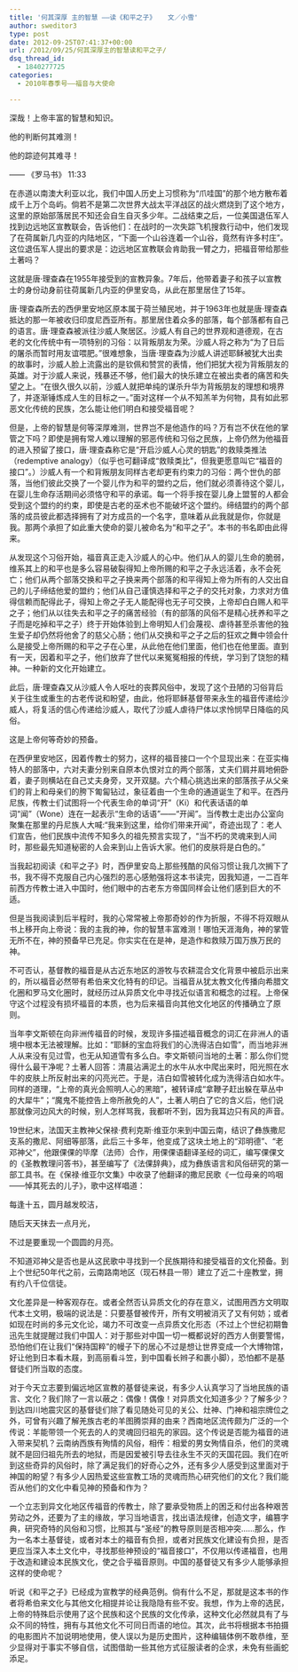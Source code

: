 ```yaml
---
title: '何其深厚 主的智慧 ——读《和平之子》   文／小雪'
author: sweditor3
type: post
date: 2012-09-25T07:41:37+00:00
url: /2012/09/25/何其深厚主的智慧读和平之子/
dsq_thread_id:
  - 1840277725
categories:
  - 2010年春季号——福音与大使命

---
```

深哉！上帝丰富的智慧和知识。
  
他的判断何其难测！
  
他的踪迹何其难寻！
  
—— 《罗马书》 11:33

在赤道以南澳大利亚以北，我们中国人历史上习惯称为“爪哇国”的那个地方散布着成千上万个岛屿。倘若不是第二次世界大战太平洋战区的战火燃烧到了这个地方，这里的原始部落居民不知还会自生自灭多少年。二战结束之后，一位美国退伍军人找到边远地区宣教联会，告诉他们：在战时的一次失踪飞机搜救行动中，他们发现了在荷属新几内亚的内陆地区，“下面一个山谷连着一个山谷，竟然有许多村庄”。这位退伍军人提出的要求是：边远地区宣教联会肯助我一臂之力，把福音带给那些土著吗？
  
这就是唐·理查森在1955年接受到的宣教异象。7年后，他带着妻子和孩子以宣教士的身份动身前往荷属新几内亚的伊里安岛，从此在那里居住了15年。
  
唐·理查森所去的西伊里安地区原本属于荷兰殖民地，并于1963年也就是唐·理查森抵达的那一年被收归印度尼西亚所有。那里居住着众多的部落，每个部落都有自己的语言。唐·理查森被派往沙威人聚居区。沙威人有自己的世界观和道德观，在古老的文化传统中有一项特别的习俗：以背叛朋友为荣。沙威人将之称为“为了日后的屠杀而暂时用友谊喂肥。”很难想象，当唐·理查森为沙威人讲述耶稣被犹大出卖的故事时，沙威人脸上流露出的是钦佩和赞赏的表情，他们把犹大视为背叛朋友的英雄。对于沙威人来说，残暴还不够，他们最大的快乐建立在被出卖者的痛苦和失望之上。“在很久很久以前，沙威人就把单纯的谋杀升华为背叛朋友的理想和境界了，并逐渐锤炼成人生的目标之一。”面对这样一个从不知羔羊为何物，具有如此邪恶文化传统的民族，怎么能让他们明白和接受福音呢？
  
但是，上帝的智慧是何等深厚难测，世界岂不是他造作的吗？万有岂不伏在他的掌管之下吗？即使是拥有常人难以理解的邪恶传统和习俗之民族，上帝仍然为他福音的进入预留了接口，唐·理查森称它是“开启沙威人心灵的钥匙”的救赎类推法（redemptive analogy）（似乎也可翻译成“救赎类比”，但我更愿意叫它“福音的接口”。）沙威人有一个和背叛朋友同样古老却更有约束力的习俗：两个世仇的部落，当他们彼此交换了一个婴儿作为和平的盟约之后，他们就必须善待这个婴儿，在婴儿生命存活期间必须恪守和平的承诺。每一个将手按在婴儿身上盟誓的人都会受到这个盟约的约束，即使是古老的巫术也不能破坏这个盟约。缔结盟约的两个部落的成员彼此都选择拥有了对方成员的一个名字，意味着从此我就是你，你就是我。那两个承担了如此重大使命的婴儿被命名为“和平之子”。本书的书名即由此得来。
  
从发现这个习俗开始，福音真正走入沙威人的心中。他们从人的婴儿生命的脆弱，维系其上的和平也是多么容易破裂得知上帝所赐的和平之子永远活着，永不会死亡；他们从两个部落交换和平之子换来两个部落的和平得知上帝为所有的人交出自己的儿子缔结他爱的盟约；他们从自己谨慎选择和平之子的交托对象，力求对方值得信赖而配得此子，得知上帝之子无人能配得也无子可交换，上帝却白白赐人和平之子；他们从以往失去和平之子的痛苦经验（有的部落的风俗不是精心抚养和平之子而是吃掉和平之子）终于开始体验到上帝明知人们会蔑视、虐待甚至杀害他的独生爱子却仍然将他舍了的慈父心肠；他们从交换和平之子之后的狂欢之舞中领会什么是接受上帝所赐的和平之子在心里，从此他在他们里面，他们也在他里面。直到有一天，因着和平之子，他们放弃了世代以来冤冤相报的传统，学习到了饶恕的精神。一种新的文化开始建立。
  
此后，唐·理查森又从沙威人令人呕吐的丧葬风俗中，发现了这个丑陋的习俗背后关于往生或重生的古老传说和盼望，由此，他将耶稣基督带来永生的福音传递给沙威人，将复活的信心传递给沙威人，取代了沙威人虐待尸体以求怜悯早日降临的风俗。
  
这是上帝何等奇妙的预备。
  
在西伊里安地区，因着传教士的努力，这样的福音接口一个个显现出来：在亚实梅特人的部落中，六对夫妻分别来自原本仇恨对立的两个部落，丈夫们肩并肩地俯卧着，妻子则横站在自己丈夫身旁，叉开双腿。六个精心挑选出来的部落孩子从父亲们的背上和母亲们的胯下匍匐钻过，象征着由一个生命的通道诞生了和平。在西丹尼族，传教士们试图将一个代表生命的单词“开”（Ki）和代表话语的单词“闻”（Wone）连在一起表示“生命的话语”——“开闻”。当传教士走出办公室向聚集在那里的丹尼族人大喊:“我来到这里，给你们带来开闻”，奇迹出现了：老人们宣告，他们民族中流传不知多久的祖先预言实现了，“当不朽的灵魂来到人间时，那些最先知道秘密的人会来到山上告诉大家。他们的皮肤将是白色的。”
  
当我起初阅读《和平之子》时，西伊里安岛上那些残酷的风俗习惯让我几次搁下了书，我不得不克服自己内心强烈的恶心感勉强将这本书读完，因我知道，一二百年前西方传教士进入中国时，他们眼中的古老东方帝国同样会让他们感到巨大的不适。
  
但是当我阅读到后半程时，我的心常常被上帝那奇妙的作为折服，不得不将双眼从书上移开向上帝说：我的主我的神，你的智慧丰富难测！哪怕天涯海角，神的掌管无所不在，神的预备早已充足。你实实在在是神，是造作和救赎万国万族万民的神。
  
不可否认，基督教的福音是从古近东地区的游牧与农耕混合文化背景中被启示出来的，所以福音必然带有希伯来文化特有的印记。当福音从犹太教文化传播向希腊文化圈和罗马文化圈时，就经历过从异质文化中寻找近似语言和概念的过程。上帝保守这个过程没有损坏福音的本质，也为后来福音向其他文化地区的传播确立了原则。
  
当年李文斯顿在向非洲传福音的时候，发现许多描述福音概念的词汇在非洲人的语境中根本无法被理解。比如：“耶稣的宝血将我们的心洗得洁白如雪”，而当地非洲人从来没有见过雪，也无从知道雪有多么白。李文斯顿问当地的土著：那么你们觉得什么最干净呢？土著人回答：清晨沾满泥土的水牛从水中爬出来时，阳光照在水牛的皮肤上所反射出来的闪亮光芒。于是，洁白如雪被转化成为洗得洁白如水牛。同样的道理，“上帝的真光会照明人心的黑暗”，被转译成“拿鞭子赶出躲在草丛中的大犀牛”；“魔鬼不能控告上帝所赦免的人”，土著人明白了它的含义后，他们说那就像河边风大的时候，别人怎样骂我，我都听不到，因为我耳边只有风的声音。
  
19世纪末，法国天主教神父保禄·费利克斯·维亚尔来到中国云南，结识了彝族撒尼支系的撒尼、阿细等部落，此后三十多年，他变成了这块土地上的“邓明德”、“老邓神父”，他跟倮倮的毕摩（法师）合作，用倮倮语翻译圣经的词汇，编写倮倮文的《圣教教理问答书》，甚至编写了《法倮辞典》，成为彝族语言和风俗研究的第一部工具书。在《保禄·维亚尔文集》中收录了他翻译的撒尼民歌《一位母亲的呜咽——悼其死去的儿子》，歌中这样唱道：
  
每逢十五，圆月越发皎洁，
  
随后天天抹去一点月光，
  
不过是要重现一个圆圆的月亮。
  
不知道邓神父是否也是从这民歌中寻找到一个民族期待和接受福音的文化预备。到上个世纪50年代之前，云南路南地区（现石林县一带）建立了近二十座教堂，拥有约八千位信徒。
  
文化差异是一种客观存在。或者全然否认异质文化的存在意义，试图用西方文明取代本土文明，极端的说法是：只要基督被传开，所有文明被消灭了又有何妨；或者如现在时尚的多元文化论，竭力不可改变一点异质文化形态（不过上个世纪初期鲁迅先生就提醒过我们中国人：对于那些对中国一切一概都说好的西方人倒要警惕，恐怕他们在让我们“保持国粹”的幔子下的居心不过是想让世界变成一个大博物馆，好让他到日本看木屐，到高丽看斗笠，到中国看长辫子和裹小脚），恐怕都不是基督徒们所当取的态度。
  
对于今天立志要到偏远地区宣教的基督徒来说，有多少人认真学习了当地民族的语言、文化？我们除了一言以蔽之：偶像！偶像！对异质文化知道多少？了解多少？到达四川地震灾区的基督徒们除了看见随处可见的关公、灶神、门神和祖宗牌位之外，可曾有兴趣了解羌族古老的羊图腾崇拜的由来？西南地区流传颇为广泛的一个传说：羊能带领一个死去的人的灵魂回归祖先的家园。这个传说是否能为福音的进入带来契机？云南纳西族有殉情的风俗，相传：相爱的男女殉情自杀，他们的灵魂就不是回归祖先所去的地狱，而是因爱被引导去往永生不灭的天国花园。我们在听到这些奇异的风俗时，除了满足我们的好奇心之外，还有多少人感受到这里面对于神国的盼望？有多少人因热爱这些宣教工场的灵魂而热心研究他们的文化？我们能否从他们的文化中看见神的预备和作为？
  
一个立志到异文化地区传福音的传教士，除了要承受物质上的困乏和付出各种艰苦劳动之外，还要为了主的缘故，学习当地语言，找出语法规律，创造文字，编篡字典，研究奇特的风俗和习惯，比照其与“圣经”的教导原则是否相冲突&#8230;&#8230;那么，作为一名本土基督徒，或者对本土的福音有负担，或者对民族文化建设有负担，是否更应当深入本土文化中，寻找那些神预设的“福音接口”，不仅用以传递福音，也用于改造和建设本民族文化，使之合乎福音原则。中国的基督徒又有多少人能够承担这样的使命呢？
  
听说《和平之子》已经成为宣教学的经典范例。倘有什么不足，那就是这本书的作者将希伯来文化与其他文化相提并论让我隐隐有些不安。我想，作为上帝的选民，上帝的特殊启示使用了这个民族和这个民族的文化传承，这种文化必然就具有了与众不同的特性，拥有与其他文化不可同日而语的地位。其次，此书将根据本书拍摄的电影图片不加说明地使用，使人误以为是历史图片，这种编辑体例不敢恭维，至少显得对于事实不够自信，试图借助一些其他方式征服读者的企求，未免有些画蛇添足。